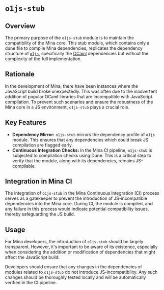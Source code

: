 # `o1js-stub`

## Overview

The primary purpose of the `o1js-stub` module is to maintain the compatibility
of the Mina core. This stub module, which contains only a dune file to compile
Mina dependencies, replicates the dependency structure of
[`o1js`](https://github.com/o1-labs/o1js), specifically the
[OCaml](https://github.com/o1-labs/o1js-bindings/blob/main/ocaml/lib/dune)
dependencies but without the complexity of the full implementation.

## Rationale

In the development of Mina, there have been instances where the JavaScript build
broke unexpectedly. This was often due to the inadvertent addition of popular
OCaml libraries that are incompatible with JavaScript compilation. To prevent
such scenarios and ensure the robustness of the Mina core in a JS environment,
`o1js-stub` plays a crucial role.

## Key Features

- **Dependency Mirror:** `o1js-stub` mirrors the dependency profile of `o1js`
  module. This ensures that any dependencies which could break JS compilation
  are flagged early.
- **Continuous Integration Checks:** In the Mina CI pipeline, `o1js-stub` is
  subjected to compilation checks using Dune. This is a critical step to verify
  that the module, along with its dependencies, remains JS-compilable.

## Integration in Mina CI

The integration of `o1js-stub` in the Mina Continuous Integration (CI) process
serves as a gatekeeper to prevent the introduction of JS-incompatible
dependencies into the Mina core. During CI, the module is compiled, and any
failure in this process would indicate potential compatibility issues, thereby
safeguarding the JS build.

## Usage

For Mina developers, the introduction of `o1js-stub` should be largely
transparent. However, it's important to be aware of its existence, especially
when considering the addition or modification of dependencies that might affect
the JavaScript build.

Developers should ensure that any changes in the dependencies of modules related
to `o1js-stub` do not introduce JS-incompatibility. Any such changes should be
thoroughly tested locally and will be automatically verified in the CI pipeline.
